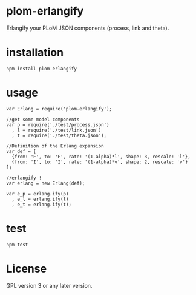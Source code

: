 plom-erlangify
==============

Erlangify your PLoM JSON components (process, link and theta).


installation
============

    npm install plom-erlangify

usage
=====

    var Erlang = require('plom-erlangify');
    
    //get some model components
    var p = require('./test/process.json')
      , l = require('./test/link.json')
      , t = require('./test/theta.json');
    
    //Definition of the Erlang expansion
    var def = [
      {from: 'E', to: 'E', rate: '(1-alpha)*l', shape: 3, rescale: 'l'},
      {from: 'I', to: 'I', rate: '(1-alpha)*v', shape: 2, rescale: 'v'}
    ];
    
    //erlangify !    
    var erlang = new Erlang(def);
    
    var e_p = erlang.ify(p)
      , e_l = erlang.ify(l)
      , e_t = erlang.ify(t);      

test
====

    npm test


License
=======

GPL version 3 or any later version.

